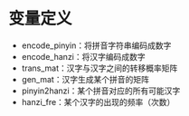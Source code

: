 # 变量定义
- encode_pinyin：将拼音字符串编码成数字
- encode_hanzi：将汉字编码成数字
- trans_mat：汉字与汉字之间的转移概率矩阵
- gen_mat：汉字生成某个拼音的矩阵
- pinyin2hanzi：某个拼音对应的所有可能汉字
- hanzi_fre：某个汉字的出现的频率（次数）